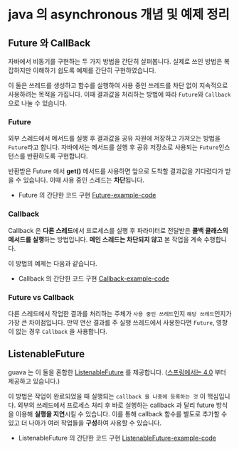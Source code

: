 # java 의 asynchronous 개념 및 예제 정리

## Future 와 CallBack

자바에서 비동기를 구현하는 두 가지 방법을 간단히 살펴봅니다.
실제로 쓰인 방법은 복잡하지만 이해하기 쉽도록 예제를 간단히 구현하였습니다.

이 둘은 쓰레드를 생성하고 함수를 실행하여 사용 중인 쓰레드를 차단 없이 지속적으로 사용하려는 목적을 가집니다.
이때 결과값을 처리하는 방법에 따라 `Future`와 `Callback`으로 나눌 수 있습니다.

### Future

외부 스레드에서 메서드를 실행 후 결과값을 공유 자원에 저장하고 가져오는 방법을 `Future`라고 합니다.
자바에서는 메서드를 실행 후 공유 저장소로 사용되는 `Future`인스턴스를 반환하도록 구현합니다.
  
반환받은 Future 에서 **get()** 메서드를 사용하면 앞으로 도착할 결과값을 기다렸다가 받을 수 있습니다.
이때 사용 중인 스레드는 **차단**됩니다.

- Future 의 간단한 코드 구현 [Future-example-code](/async/jun/example/future/FutureExample.java)

### Callback

Callback 은 **다른 스레드**에서 프로세스를 실행 후 파라미터로 전달받은 **콜백 클래스의 메서드를 실행**하는 방법입니다.
**메인 스레드는 차단되지 않고** 본 작업을 계속 수행합니다.

이 방법의 예제는 다음과 같습니다.

- Callback 의 간단한 코드 구현 [Callback-example-code](/async/jun/example/callback/CallBackExample.java)

### Future vs Callback

다른 스레드에서 작업한 결과를 처리하는 주체가 `사용 중인 쓰레드`인지 `해당 쓰레드`인지가 가장 큰 차이점입니다.
만약 연산 결과를 주 실행 쓰레드에서 사용한다면 `Future`, 영향이 없는 경우 `Callback` 을 사용합니다.

## ListenableFuture

guava 는 이 둘을 혼합한 [ListenableFuture](https://github.com/google/guava/wiki/ListenableFutureExplained) 를 제공합니다.
([스프링에서는 4.0](https://docs.spring.io/spring/docs/current/javadoc-api/org/springframework/util/concurrent/ListenableFuture.html)
부터 제공하고 있습니다.)

이 방법은 작업이 완료되었을 때 실행되는 `callback 을 나중에 등록하는 것` 이 핵심입니다.
외부의 쓰레드에서 프로세스 처리 후 바로 실행하는 callback 과 달리 future 방식을 이용해 **실행을 지연**시킬 수 있습니다.
이를 통해 callback 함수를 별도로 추가할 수 있고 더 나아가 여러 작업들을 **구성**하여 사용할 수 있습니다.

- ListenableFuture 의 간단한 코드 구현 [ListenableFuture-example-code](/async/jun/example/asyncFuture/ListenableFutureExample.java)



